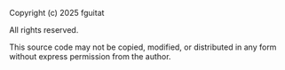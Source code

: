 Copyright (c) 2025 fguitat

All rights reserved.

This source code may not be copied, modified, or distributed in any form without express permission from the author.
